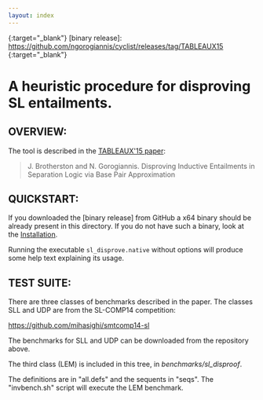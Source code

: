 ```yaml
---
layout: index
---
```

[Installation]: /installation
[TABLEAUX'15 paper]: http://dx.doi.org/10.1007/978-3-319-24312-2_20
{:target="_blank"}
[binary release]: https://github.com/ngorogiannis/cyclist/releases/tag/TABLEAUX15
{:target="_blank"}

A heuristic procedure for disproving SL entailments.
====================================================

OVERVIEW:
----------------------------------------------------
The tool is described in the [TABLEAUX'15 paper]:

>  J. Brotherston and N. Gorogiannis.
>  Disproving Inductive Entailments in Separation Logic 
>  via Base Pair Approximation

QUICKSTART:
----------------------------------------------------
If you downloaded the [binary release] from GitHub a x64 binary
should be already present in this directory.  If you 
do not have such a binary, look at the [Installation].

Running the executable `sl_disprove.native` without options will produce 
some help text explaining its usage.

TEST SUITE:
----------------------------------------------------
There are three classes of benchmarks described in the paper.  The classes
SLL and UDP are from the SL-COMP14 competition:

  https://github.com/mihasighi/smtcomp14-sl

The benchmarks for SLL and UDP can be downloaded from the repository above.

The third class (LEM) is included in this tree, in *benchmarks/sl_disproof*.
  
The definitions are in "all.defs" and the sequents in "seqs".  The "invbench.sh"
script will execute the LEM benchmark.